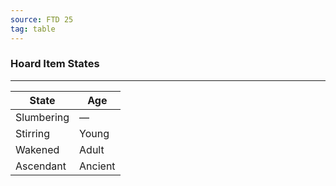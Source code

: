 ```yaml
---
source: FTD 25
tag: table
---
```


### Hoard Item States
---
|State|Age|
|---------|-------|
|Slumbering|—|
|Stirring|Young|
|Wakened|Adult|
|Ascendant|Ancient|
